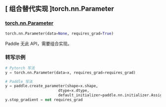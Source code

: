 ## [ 组合替代实现 ]torch.nn.Parameter

### [torch.nn.Parameter](https://pytorch.org/docs/stable/generated/torch.nn.parameter.Parameter.html?highlight=torch+nn+parameter#torch.nn.parameter.Parameter)

```python
torch.nn.Parameter(data=None, requires_grad=True)
```
Paddle 无此 API，需要组合实现。

### 转写示例
```python
# Pytorch 写法
y = torch.nn.Parameter(data=x, requires_grad=requires_grad)

# Paddle 写法
y = paddle.create_parameter(shape=x.shape,
                        dtype=x.dtype,
                        default_initializer=paddle.nn.initializer.Assign(x))
y.stop_gradient = not requires_grad
```
